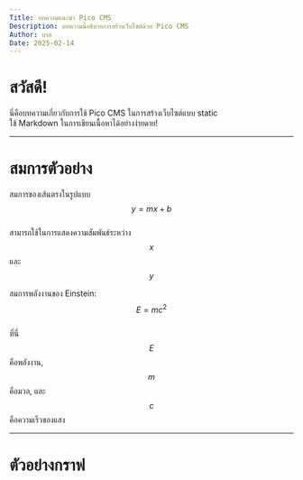 ```yaml
---
Title: บทความแนะนำ Pico CMS
Description: บทความนี้อธิบายการสร้างเว็บไซต์ด้วย Pico CMS
Author: บาส
Date: 2025-02-14
---
```


# สวัสดี!

นี่คือบทความเกี่ยวกับการใช้ Pico CMS ในการสร้างเว็บไซต์แบบ static  
ใช้ Markdown ในการเขียนเนื้อหาได้อย่างง่ายดาย!

---

# สมการตัวอย่าง

สมการของเส้นตรงในรูปแบบ $$ y = mx + b $$  
สามารถใช้ในการแสดงความสัมพันธ์ระหว่าง $$ x $$ และ $$ y $$

สมการพลังงานของ Einstein: $$ E = mc^2 $$  
ที่นี่ $$ E $$ คือพลังงาน, $$ m $$ คือมวล, และ $$ c $$ คือความเร็วของแสง

---


# ตัวอย่างกราฟ

<canvas id="myChart" width="400" height="200"></canvas>

<script>
document.addEventListener("DOMContentLoaded", function () {
    var ctx = document.getElementById('myChart');
    if (ctx) {
        new Chart(ctx, {
            type: 'bar',
            data: {
                labels: ['แดง', 'น้ำเงิน', 'เขียว'],
                datasets: [{
                    label: 'ตัวอย่าง',
                    data: [12, 19, 3],
                    backgroundColor: ['red', 'blue', 'green']
                }]
            },
            options: {
                responsive: true,
                maintainAspectRatio: true
            }
        });
    }
});
</script>
